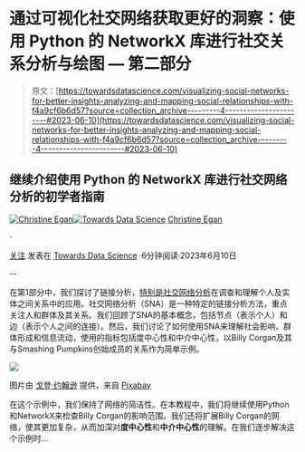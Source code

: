 # 通过可视化社交网络获取更好的洞察：使用 Python 的 NetworkX 库进行社交关系分析与绘图 — 第二部分

> 原文：[https://towardsdatascience.com/visualizing-social-networks-for-better-insights-analyzing-and-mapping-social-relationships-with-f4a9cf6b6d57?source=collection_archive---------4-----------------------#2023-06-10](https://towardsdatascience.com/visualizing-social-networks-for-better-insights-analyzing-and-mapping-social-relationships-with-f4a9cf6b6d57?source=collection_archive---------4-----------------------#2023-06-10)

## 继续介绍使用 Python 的 NetworkX 库进行社交网络分析的初学者指南

[](https://christineegan42.medium.com/?source=post_page-----f4a9cf6b6d57--------------------------------)[![Christine Egan](../Images/d0a11bde52ceaa53d7162f2dd77c8041.png)](https://christineegan42.medium.com/?source=post_page-----f4a9cf6b6d57--------------------------------)[](https://towardsdatascience.com/?source=post_page-----f4a9cf6b6d57--------------------------------)[![Towards Data Science](../Images/a6ff2676ffcc0c7aad8aaf1d79379785.png)](https://towardsdatascience.com/?source=post_page-----f4a9cf6b6d57--------------------------------) [Christine Egan](https://christineegan42.medium.com/?source=post_page-----f4a9cf6b6d57--------------------------------)

·

[关注](https://medium.com/m/signin?actionUrl=https%3A%2F%2Fmedium.com%2F_%2Fsubscribe%2Fuser%2F8e9b4d1cb38&operation=register&redirect=https%3A%2F%2Ftowardsdatascience.com%2Fvisualizing-social-networks-for-better-insights-analyzing-and-mapping-social-relationships-with-f4a9cf6b6d57&user=Christine+Egan&userId=8e9b4d1cb38&source=post_page-8e9b4d1cb38----f4a9cf6b6d57---------------------post_header-----------) 发表在 [Towards Data Science](https://towardsdatascience.com/?source=post_page-----f4a9cf6b6d57--------------------------------) ·6分钟阅读·2023年6月10日[](https://medium.com/m/signin?actionUrl=https%3A%2F%2Fmedium.com%2F_%2Fvote%2Ftowards-data-science%2Ff4a9cf6b6d57&operation=register&redirect=https%3A%2F%2Ftowardsdatascience.com%2Fvisualizing-social-networks-for-better-insights-analyzing-and-mapping-social-relationships-with-f4a9cf6b6d57&user=Christine+Egan&userId=8e9b4d1cb38&source=-----f4a9cf6b6d57---------------------clap_footer-----------)

--

[](https://medium.com/m/signin?actionUrl=https%3A%2F%2Fmedium.com%2F_%2Fbookmark%2Fp%2Ff4a9cf6b6d57&operation=register&redirect=https%3A%2F%2Ftowardsdatascience.com%2Fvisualizing-social-networks-for-better-insights-analyzing-and-mapping-social-relationships-with-f4a9cf6b6d57&source=-----f4a9cf6b6d57---------------------bookmark_footer-----------)

在第1部分中，我们探讨了链接分析，[特别是社交网络分析](/visualizing-social-networks-for-better-insights-analyzing-and-mapping-social-relationships-with-efeb82ab853e)在调查和理解个人及实体之间关系中的应用。社交网络分析（SNA）是一种特定的链接分析方法，重点关注人和群体及其关系。我们回顾了SNA的基本概念，包括节点（表示个人）和边（表示个人之间的连接）。然后，我们讨论了如何使用SNA来理解社会影响、群体形成和信息流动，使用的指标包括度中心性和中介中心性，以Billy Corgan及其与Smashing Pumpkins创始成员的关系作为简单示例。

![](../Images/d6936330e0e80414b66cd48f7ba8f4cc.png)

图片由 [戈登·约翰逊](https://pixabay.com/users/gdj-1086657/?utm_source=link-attribution&utm_medium=referral&utm_campaign=image&utm_content=2099068) 提供，来自 [Pixabay](https://pixabay.com//?utm_source=link-attribution&utm_medium=referral&utm_campaign=image&utm_content=2099068)

在这个示例中，我们保持了网络的简洁性。在本教程中，我们将继续使用Python和NetworkX来检查Billy Corgan的影响范围。我们还将扩展Billy Corgan的网络，使其更加复杂，从而加深对**度中心性**和**中介中心性**的理解。在我们逐步解决这个示例时…
